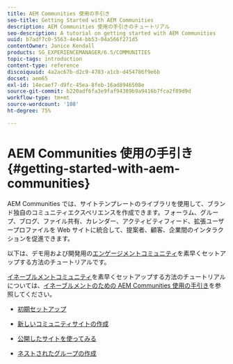 ```yaml
---
title: AEM Communities 使用の手引き
seo-title: Getting Started with AEM Communities
description: AEM Communities 使用の手引きのチュートリアル
seo-description: A tutorial on getting started with AEM Communities
uuid: b7adf7c0-5563-4e44-bb53-04a566f271d5
contentOwner: Janice Kendall
products: SG_EXPERIENCEMANAGER/6.5/COMMUNITIES
topic-tags: introduction
content-type: reference
discoiquuid: 4a2ac67b-d2c9-4703-a1cb-d454786f9e6b
docset: aem65
exl-id: 14ecaef7-d9fc-45ea-8feb-16ad8946508e
source-git-commit: b220adf6fa3e9faf94389b9a9416b7fca2f89d9d
workflow-type: tm+mt
source-wordcount: '108'
ht-degree: 75%

---
```


# AEM Communities 使用の手引き {#getting-started-with-aem-communities}

AEM Communities では、サイトテンプレートのライブラリを使用して、ブランド独自のコミュニティエクスペリエンスを作成できます。フォーラム、グループ、ブログ、ファイル共有、カレンダー、アクティビティフィード、拡張ユーザープロファイルを Web サイトに統合して、提案者、顧客、企業間のインタラクションを促進できます。

以下は、デモ用および開発用の[エンゲージメントコミュニティ](/help/communities/overview.md#engagement-community)を素早くセットアップする方法のチュートリアルです。

[イネーブルメントコミュニティ](/help/communities/overview.md#enablement-community)を素早くセットアップする方法のチュートリアルについては、[イネーブルメントのための AEM Communities 使用の手引き](/help/communities/getting-started-enablement.md)を参照してください。

* [初期セットアップ](/help/communities/setup.md)

* [新しいコミュニティサイトの作成](/help/communities/create-site.md)

* [公開したサイトを使ってみる](/help/communities/published-site.md)

* [ネストされたグループの作成](/help/communities/nested-groups.md)
